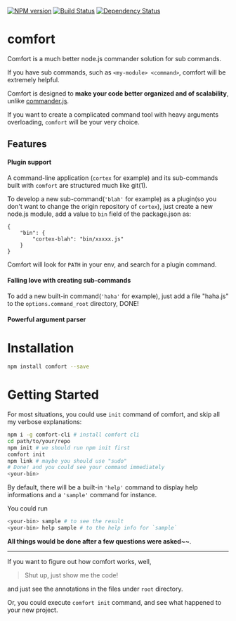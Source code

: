 [![NPM version](https://badge.fury.io/js/comfort.png)](http://badge.fury.io/js/comfort)
[![Build Status](https://travis-ci.org/kaelzhang/node-comfort.png?branch=master)](https://travis-ci.org/kaelzhang/node-comfort)
[![Dependency Status](https://gemnasium.com/kaelzhang/node-comfort.png)](https://gemnasium.com/kaelzhang/node-comfort)

# comfort

Comfort is a much better node.js commander solution for sub commands.

If you have sub commands, such as `<my-module> <command>`, comfort will be extremely helpful.
 
Comfort is designed to **make your code better organized and of scalability**, unlike [commander.js](https://github.com/visionmedia/commander.js).

If you want to create a complicated command tool with heavy arguments overloading, `comfort` will be your very choice.

## Features

#### Plugin support

A command-line application (`cortex` for example) and its sub-commands built with `comfort` are structured much like git(1).

To develop a new sub-command(`'blah'` for example) as a plugin(so you don't want to change the origin repository of `cortex`), just create a new node.js module, add a value to `bin` field of the package.json as:

```
{
	"bin": {
		"cortex-blah": "bin/xxxxx.js"
	}
}
```
Comfort will look for `PATH` in your env, and search for a plugin command.

#### Falling love with creating sub-commands

To add a new built-in command(`'haha'` for example), just add a file "haha.js" to the `options.command_root` directory, DONE!

#### Powerful argument parser


# Installation

```bash
npm install comfort --save
```

# Getting Started

For most situations, you could use `init` command of comfort, and skip all my verbose explanations:

```bash
npm i -g comfort-cli # install comfort cli
cd path/to/your/repo
npm init # we should run npm init first
comfort init
npm link # maybe you should use "sudo"
# Done! and you could see your command immediately
<your-bin>
```

By default, there will be a built-in `'help'` command to display help informations and a `'sample'` command for instance. 

You could run

```bash
<your-bin> sample # to see the result
<your-bin> help sample # to the help info for `sample`
```

**All things would be done after a few questions were asked~~**.

****
	
If you want to figure out how comfort works, well, 
	
> Shut up, just show me the code!

and just see the annotations in the files under `root` directory.

Or, you could execute `comfort init` command, and see what happened to your new project.

